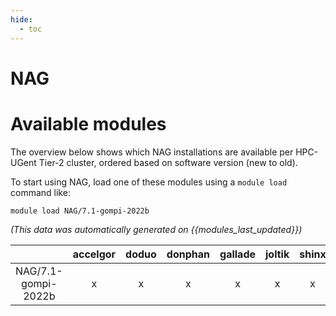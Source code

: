```yaml
---
hide:
  - toc
---
```


NAG
===

# Available modules


The overview below shows which NAG installations are available per HPC-UGent Tier-2 cluster, ordered based on software version (new to old).

To start using NAG, load one of these modules using a `module load` command like:

```shell
module load NAG/7.1-gompi-2022b
```

*(This data was automatically generated on {{modules_last_updated}})*  

| |accelgor|doduo|donphan|gallade|joltik|shinx|skitty|
| :---: | :---: | :---: | :---: | :---: | :---: | :---: | :---: |
|NAG/7.1-gompi-2022b|x|x|x|x|x|x|x|
